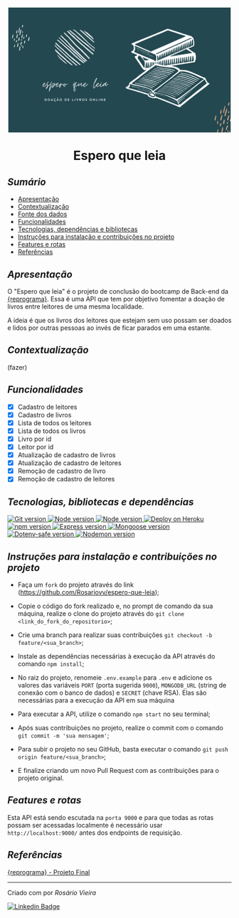 <h1 align="center">
  <img src="src\image\espero que leia.png" alt="logo espero que leia" width="500">
<p align="center">Espero que leia<p>
</h1>


## *Sumário*

- [Apresentação](#apresentação)
- [Contextualização](#contextualização)
- [Fonte dos dados](#fonte-dos-dados)
- [Funcionalidades](#funcionalidades)
- [Tecnologias, dependências e bibliotecas](#tecnologias-dependências-e-bibliotecas)
- [Instruções para instalação e contribuições no projeto](#instruções-para-instalação-e-contribuições-no-projeto)
- [Features e rotas](#features-e-rotas)
- [Referências](#referências)

## *Apresentação*

O "Espero que leia" é o projeto de conclusão do bootcamp de Back-end da [{reprograma}](https://reprograma.com.br/).  Essa é uma API que tem por objetivo fomentar a doação de livros entre leitores de uma mesma localidade.

A ideia é que os livros dos leitores que estejam sem uso possam ser doados e lidos por outras pessoas ao invés de ficar parados em uma estante.

## *Contextualização*
(fazer)

## *Funcionalidades*

- [X] Cadastro de leitores
- [X] Cadastro de livros
- [X] Lista de todos os leitores
- [X] Lista de todos os livros
- [X] Livro por id
- [X] Leitor por id
- [X] Atualização de cadastro de livros
- [X] Atualização de cadastro de leitores
- [X] Remoção de cadastro de livro
- [X] Remoção de cadastro de leitores

## *Tecnologias, bibliotecas e dependências*

<p align="left">
  <a>
    <a href="https://git-scm.com/"><img alt="Git version" src="https://img.shields.io/badge/Git/GitHub-greendark">
    <a href="https://nodejs.org/pt-br/"><img alt="Node version" src="https://img.shields.io/badge/NodeJS-greendark">
    <a href="https://www.mongodb.com/cloud/atlas"><img alt="Node version" src="https://img.shields.io/badge/MongoDB%20Atlas-greendark">
    <a href="https://herokuapp.com/"><img alt="Deploy on Heroku" src="https://img.shields.io/badge/Heroku-greendark">
    <br/>
    <a href="https://www.npmjs.com/"><img alt="npm version" src="https://img.shields.io/badge/npm-6.14.6-greendark">
    <a href="https://expressjs.com/pt-br/"><img alt="Express version" src="https://img.shields.io/badge/express-4.17.1-greendark">
    <a href="https://mongoosejs.com/"><img alt="Mongoose version" src="https://img.shields.io/badge/mongoose-5.10.17-greendark">
    <a href="https://www.npmjs.com/package/dotenv-safe"><img alt="Dotenv-safe version" src="https://img.shields.io/badge/dotenv-8.2.0-greendark">
    <a href="https://www.npmjs.com/package/nodemon"><img alt="Nodemon version" src="https://img.shields.io/badge/nodemon-2.0.6-greendark">
  </a> 
</p>

## *Instruções para instalação e contribuições no projeto*

- Faça um `fork` do projeto através do link (<https://github.com/Rosariovv/espero-que-leia>);

- Copie o código do fork realizado e, no prompt de comando da sua máquina, realize o clone do projeto através do `git clone <link_do_fork_do_repositorio>`;

- Crie uma branch para realizar suas contribuições `git checkout -b feature/<sua_branch>`;

- Instale as dependências necessárias à execução da API através do comando `npm install`;

- No raiz do projeto, renomeie `.env.example` para `.env` e adicione os valores das variáveis `PORT` (porta sugerida `9000`), `MONGODB_URL` (string de conexão com o banco de dados) e `SECRET` (chave RSA). Elas são necessárias para a execução da API em sua máquina

- Para executar a API, utilize o comando `npm start` no seu terminal;

- Após suas contribuições no projeto, realize o commit com o comando `git commit -m 'sua mensagem'`;

- Para subir o projeto no seu GitHub, basta executar o comando `git push origin feature/<sua_branch>`;

- E finalize criando um novo Pull Request com as contribuições para o projeto original.

## *Features e rotas*

Esta API está sendo escutada na `porta 9000` e para que todas as rotas possam ser acessadas localmente é necessário usar `http://localhost:9000/` antes dos endpoints de requisição.



## *Referências*

[{reprograma} - Projeto Final](https://github.com/reprograma/on7-porto-s17-s18-projeto-livre)


<hr>

Criado com por *Rosário Vieira* 

[![Linkedin Badge](https://img.shields.io/badge/-Rosário%20Vieira-blue?style=flat-square&logo=Linkedin&logoColor=white)](https://www.linkedin.com/in/maria-do-rosario-vieira-b8259125)

